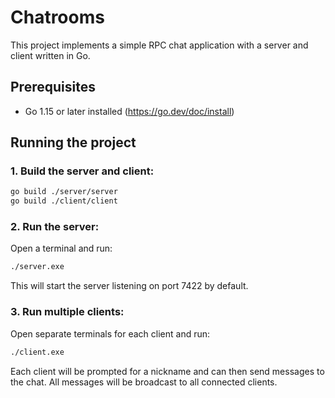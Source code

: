 # Chatrooms

This project implements a simple RPC chat application with a server and client written in Go.

## Prerequisites

- Go 1.15 or later installed (<https://go.dev/doc/install>)

## Running the project

### 1. **Build the server and client:**

```bash
go build ./server/server
go build ./client/client
```

### 2. **Run the server:**

Open a terminal and run:

```bash
./server.exe
```

This will start the server listening on port 7422 by default.

### 3. **Run multiple clients:**

Open separate terminals for each client and run:

```bash
./client.exe
```

Each client will be prompted for a nickname and can then send messages to the chat. All messages will be broadcast to all connected clients.
